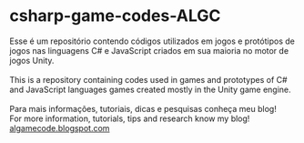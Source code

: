 # csharp-game-codes-ALGC
Esse é um repositório contendo códigos utilizados em jogos e protótipos de jogos nas linguagens C# e JavaScript criados em sua maioria no motor de jogos Unity.
<br><br>
This is a repository containing codes used in games and prototypes of C# and JavaScript languages games created mostly in the Unity game engine.
<br><br>
Para mais informações, tutoriais, dicas e pesquisas conheça meu blog!<br>
For more information, tutorials, tips and research know my blog!<br>
<a href=”http://algamecode.blogspot.com.br/”> algamecode.blogspot.com </a>
